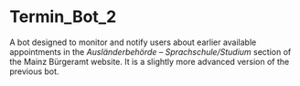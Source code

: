 # Termin_Bot_2
A bot designed to monitor and notify users about earlier available appointments in the *Ausländerbehörde – Sprachschule/Studium* section of the Mainz Bürgeramt website. It is a slightly more advanced version of the previous bot.

